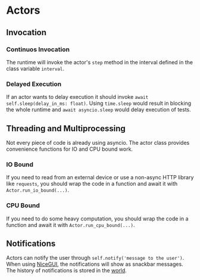 # Actors

## Invocation

### Continuos Invocation

The runtime will invoke the actor's `step` method in the interval defined in the class variable `interval`.

### Delayed Execution

If an actor wants to delay execution it should invoke `await self.sleep(delay_in_ms: float)`.
Using `time.sleep` would result in blocking the whole runtime and `await asyncio.sleep` would delay execution of tests.

## Threading and Multiprocessing

Not every piece of code is already using asyncio.
The actor class provides convenience functions for IO and CPU bound work.

### IO Bound

If you need to read from an external device or use a non-async HTTP library like `requests`, you should wrap the code in a function and await it with `Actor.run_io_bound(...)`.

### CPU Bound

If you need to do some heavy computation, you should wrap the code in a function and await it with `Actor.run_cpu_bound(...)`.

## Notifications

Actors can notify the user through `self.notify('message to the user')`.
When using [NiceGUI](user_interface.md), the notifications will show as snackbar messages.
The history of notifications is stored in the [world](world.md#notifications).
